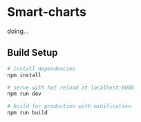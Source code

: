 # Smart-charts

doing...

## Build Setup

``` bash
# install dependencies
npm install

# serve with hot reload at localhost:8080
npm run dev

# build for production with minification
npm run build
```


